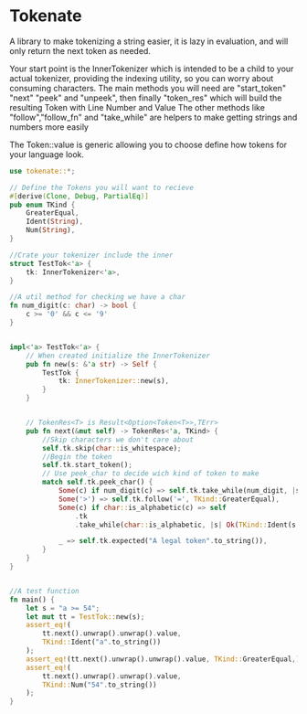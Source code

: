 Tokenate
=======

A library to make tokenizing a string easier, it is lazy in evaluation, and will only return the next token as needed.

Your start point is the InnerTokenizer which is intended to be a child to your actual tokenizer,
providing the indexing utility, so you can worry about consuming characters.
The main methods you will need are "start_token" "next" "peek" and "unpeek", then finally "token_res"
which will build the resulting Token with Line Number and Value
The other methods like "follow","follow_fn" and "take_while" are helpers to make getting
strings and numbers more easily

The Token::value is generic allowing you to choose define how tokens for your language look.

```rust
use tokenate::*;

// Define the Tokens you will want to recieve
#[derive(Clone, Debug, PartialEq)]
pub enum TKind {
    GreaterEqual,
    Ident(String),
    Num(String),
}

//Crate your tokenizer include the inner
struct TestTok<'a> {
    tk: InnerTokenizer<'a>,
}

//A util method for checking we have a char
fn num_digit(c: char) -> bool {
    c >= '0' && c <= '9'
}


impl<'a> TestTok<'a> {
    // When created initialize the InnerTokenizer
    pub fn new(s: &'a str) -> Self {
        TestTok {
            tk: InnerTokenizer::new(s),
        }
    }


    // TokenRes<T> is Result<Option<Token<T>>,TErr>
    pub fn next(&mut self) -> TokenRes<'a, TKind> {
        //Skip characters we don't care about
        self.tk.skip(char::is_whitespace);
        //Begin the token
        self.tk.start_token();
        // Use peek_char to decide wich kind of token to make
        match self.tk.peek_char() {
            Some(c) if num_digit(c) => self.tk.take_while(num_digit, |s| Ok(TKind::Num(s.to_string()))),
            Some('>') => self.tk.follow('=', TKind::GreaterEqual),
            Some(c) if char::is_alphabetic(c) => self
                .tk
                .take_while(char::is_alphabetic, |s| Ok(TKind::Ident(s.to_string()))),

            _ => self.tk.expected("A legal token".to_string()),
        }
    }
}


//A test function
fn main() {
    let s = "a >= 54";
    let mut tt = TestTok::new(s);
    assert_eq!(
        tt.next().unwrap().unwrap().value,
        TKind::Ident("a".to_string())
    );
    assert_eq!(tt.next().unwrap().unwrap().value, TKind::GreaterEqual,);
    assert_eq!(
        tt.next().unwrap().unwrap().value,
        TKind::Num("54".to_string())
    );
}
```
